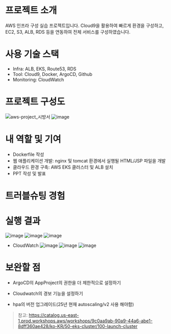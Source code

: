 # 프로젝트 소개 
AWS 인프라 구성 실습 프로젝트입니다. 
Cloud9을 활용하여 빠르게 환경을 구성하고, EC2, S3, ALB, RDS 등을 연동하여 전체 서비스를 구성하였습니다.

# 사용 기술 스택 
- Infra: ALB, EKS, Route53, RDS
- Tool: Cloud9, Docker, ArgoCD, Github
- Monitoring: CloudWatch








# 프로젝트 구성도 
![aws-project_시방서](https://github.com/user-attachments/assets/9af59d70-5fff-45eb-bf86-b80e1339882f)
![image](https://github.com/user-attachments/assets/1b8789e2-34ba-4c4e-b327-0eed72892bf4)



# 내 역할 및 기여 
- Dockerfile 작성
- 웹 애플리케이션 개발: nginx 및 tomcat 환경에서 실행될 HTML/JSP 파일을 개발
- 클라우드 환경 구축: AWS EKS 클러스터 및 ALB 설치
- PPT 작성 및 발표


# 트러블슈팅 경험 


# 실행 결과 
![image](https://github.com/user-attachments/assets/3c335536-4e7e-4896-a7f9-2e360fc21ebc)
![image](https://github.com/user-attachments/assets/9391583d-ccf0-420c-9e86-e0d8809f438a)
![image](https://github.com/user-attachments/assets/aba36ed3-041b-4687-becf-db3f1459759d)

- CloudWatch
![image](https://github.com/user-attachments/assets/39dab914-9793-4558-9b40-009b05654395)
![image](https://github.com/user-attachments/assets/55c50d68-84a0-436f-bdbf-cda69f83218f)
![image](https://github.com/user-attachments/assets/0af2f948-c5fd-4685-bf4a-020e300ef999)



# 보완할 점 
- ArgoCD의 AppProject의 권한을 더 제한적으로 설정하기

- Cloudwatch의 경보 기능을 설정하기 
- hpa의 버전 업그레이드(25년 현재 autoscaling/v2 사용 해야함)
> 참고:
> https://catalog.us-east-1.prod.workshops.aws/workshops/9c0aa9ab-90a9-44a6-abe1-8dff360ae428/ko-KR/50-eks-cluster/100-launch-cluster
